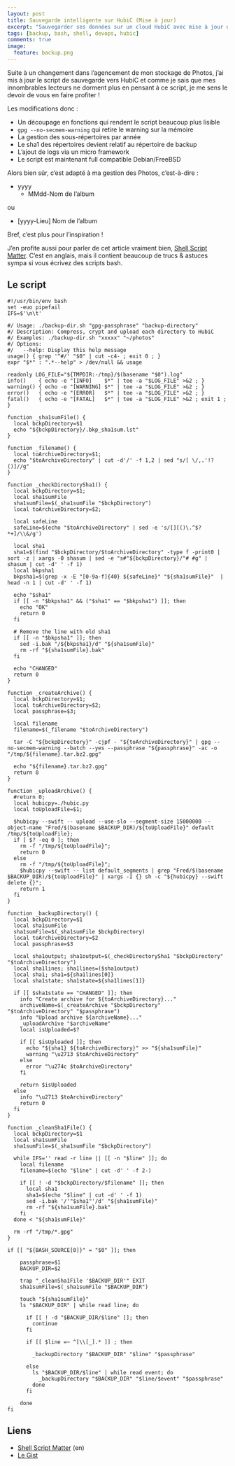 ```yaml
---
layout: post
title: Sauvegarde intelligente sur HubiC (Mise à jour)
excerpt: "Sauvegarder ses données sur un cloud HubiC avec mise à jour des modifications"
tags: [backup, bash, shell, devops, hubic]
comments: true
image:
  feature: backup.png
---
```


Suite à un changement dans l’agencement de mon stockage de Photos, j’ai mis à jour le script de sauvegarde vers HubiC et comme je sais que mes innombrables lecteurs ne dorment plus en pensant à ce script, je me sens le devoir de vous en faire profiter !

Les modifications donc : 
  * Un découpage en fonctions qui rendent le script beaucoup plus lisible
  * `gpg --no-secmem-warning` qui retire le warning sur la mémoire
  * La gestion des sous-répertoires par année
  * Le sha1 des répertoires devient relatif au répertoire de backup
  * L’ajout de logs via un micro framework
  * Le script est maintenant full compatible Debian/FreeBSD

Alors bien sûr, c’est adapté à ma gestion des Photos, c’est-à-dire :

* yyyy
  - MMdd-Nom de l’album

ou 

* [yyyy-Lieu] Nom de l’album

Bref, c’est plus pour l’inspiration !

J’en profite aussi pour parler de cet article vraiment bien, [Shell Script Matter]. C’est en anglais, mais il contient beaucoup de trucs & astuces sympa si vous écrivez des scripts bash.

## Le script
``` shell
#!/usr/bin/env bash
set -euo pipefail
IFS=$'\n\t'

#/ Usage: ./backup-dir.sh "gpg-passphrase" "backup-directory" 
#/ Description: Compress, crypt and upload each directory to HubiC
#/ Examples: ./backup-dir.sh "xxxxx" "~/photos" 
#/ Options:
#/   --help: Display this help message
usage() { grep '^#/' "$0" | cut -c4- ; exit 0 ; }
expr "$*" : ".*--help" > /dev/null && usage

readonly LOG_FILE="${TMPDIR:-/tmp}/$(basename "$0").log"
info()    { echo -e "[INFO]    $*" | tee -a "$LOG_FILE" >&2 ; }
warning() { echo -e "[WARNING] $*" | tee -a "$LOG_FILE" >&2 ; }
error()   { echo -e "[ERROR]   $*" | tee -a "$LOG_FILE" >&2 ; }
fatal()   { echo -e "[FATAL]   $*" | tee -a "$LOG_FILE" >&2 ; exit 1 ; }

function _sha1sumFile() {
  local bckpDirectory=$1
  echo "${bckpDirectory}/.bkp_sha1sum.lst"
}

function _filename() {
  local toArchiveDirectory=$1;
  echo "$toArchiveDirectory" | cut -d'/' -f 1,2 | sed "s/[ \/,.'!?()]//g"
}

function _checkDirectorySha1() {
  local bckpDirectory=$1;
  local sha1sumFile
  sha1sumFile=$(_sha1sumFile "$bckpDirectory")
  local toArchiveDirectory=$2;

  local safeLine
  safeLine=$(echo "$toArchiveDirectory" | sed -e 's/[][()\.^$?*+]/\\&/g')

  local sha1
  sha1=$(find "$bckpDirectory/$toArchiveDirectory" -type f -print0 | sort -z | xargs -0 shasum | sed -e "s#"${bckpDirectory}/"# #g" | shasum | cut -d' ' -f 1)
  local bkpsha1
  bkpsha1=$(grep -x -E "[0-9a-f]{40} ${safeLine}" "${sha1sumFile}"  | head -n 1 | cut -d' ' -f 1)

  echo "$sha1"
  if [[ -n "$bkpsha1" && ("$sha1" == "$bkpsha1") ]]; then
    echo "OK"
    return 0
  fi

  # Remove the line with old sha1
  if [[ -n "$bkpsha1" ]]; then
    sed -i.bak "/${bkpsha1}/d" "${sha1sumFile}"
    rm -rf "${sha1sumFile}.bak"
  fi

  echo "CHANGED"
  return 0
}

function _createArchive() {
  local bckpDirectory=$1;
  local toArchiveDirectory=$2;
  local passphrase=$3;

  local filename
  filename=$(_filename "$toArchiveDirectory")

  tar -C "${bckpDirectory}" -cjpf - "${toArchiveDirectory}" | gpg --no-secmem-warning --batch --yes --passphrase "${passphrase}" -ac -o "/tmp/${filename}.tar.bz2.gpg"

  echo "${filename}.tar.bz2.gpg"
  return 0
}

function _uploadArchive() {
  #return 0;
  local hubicpy=./hubic.py
  local toUploadFile=$1;

  $hubicpy --swift -- upload --use-slo --segment-size 15000000 --object-name "Fred/$(basename $BACKUP_DIR)/${toUploadFile}" default /tmp/${toUploadFile};
  if [ $? -eq 0 ]; then
    rm -f "/tmp/${toUploadFile}";
    return 0
  else
    rm -f "/tmp/${toUploadFile}";
    $hubicpy --swift -- list default_segments | grep "Fred/$(basename $BACKUP_DIR)/${toUploadFile}" | xargs -I {} sh -c "${hubicpy} --swift delete {}";
    return 1
  fi
}

function _backupDirectory() {
  local bckpDirectory=$1
  local sha1sumFile
  sha1sumFile=$(_sha1sumFile $bckpDirectory)
  local toArchiveDirectory=$2
  local passphrase=$3

  local sha1output; sha1output=$(_checkDirectorySha1 "$bckpDirectory" "$toArchiveDirectory")
  local sha1lines; sha1lines=($sha1output)
  local sha1; sha1=${sha1lines[0]}
  local sha1state; sha1state=${sha1lines[1]}

  if [[ $sha1state == "CHANGED" ]]; then
    info "Create archive for ${toArchiveDirectory}..."
    archiveName=$(_createArchive "$bckpDirectory" "$toArchiveDirectory" "$passphrase")
    info "Upload archive ${archiveName}..."
    _uploadArchive "$archiveName"
    local isUploaded=$?

    if [[ $isUploaded ]]; then
      echo "${sha1} ${toArchiveDirectory}" >> "${sha1sumFile}"
      warning "\u2713 $toArchiveDirectory"
    else
      error "\u274c $toArchiveDirectory"
    fi

    return $isUploaded
  else
    info "\u2713 $toArchiveDirectory"
    return 0
  fi
}

function _cleanSha1File() {
  local bckpDirectory=$1
  local sha1sumFile
  sha1sumFile=$(_sha1sumFile "$bckpDirectory")

  while IFS='' read -r line || [[ -n "$line" ]]; do
    local filename
    filename=$(echo "$line" | cut -d' ' -f 2-)

    if [[ ! -d "$bckpDirectory/$filename" ]]; then
      local sha1
      sha1=$(echo "$line" | cut -d' ' -f 1)
      sed -i.bak '/'"$sha1"'/d' "${sha1sumFile}"
      rm -rf "${sha1sumFile}.bak"
    fi
  done < "${sha1sumFile}"

  rm -rf "/tmp/*.gpg"
}

if [[ "${BASH_SOURCE[0]}" = "$0" ]]; then

    passphrase=$1
    BACKUP_DIR=$2

    trap "_cleanSha1File '$BACKUP_DIR'" EXIT
    sha1sumFile=$(_sha1sumFile "$BACKUP_DIR")

    touch "${sha1sumFile}"
    ls "$BACKUP_DIR" | while read line; do

      if [[ ! -d "$BACKUP_DIR/$line" ]]; then
        continue
      fi

      if [[ $line =~ ^[\\[_].* ]] ; then

        _backupDirectory "$BACKUP_DIR" "$line" "$passphrase"

      else
        ls "$BACKUP_DIR/$line" | while read event; do
          _backupDirectory "$BACKUP_DIR" "$line/$event" "$passphrase"
        done
      fi

    done
fi
```

## Liens
* [Shell Script Matter][] (en)
* [Le Gist][]

[Shell Script Matter]: https://dev.to/thiht/shell-scripts-matter
[Le Gist]: https://gist.github.com/Marthym/bbdd8688eaa6e1776a304aabb99099b3
